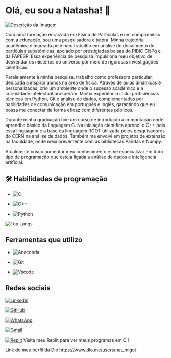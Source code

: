 
# Olá, eu sou a Natasha! 👋

![Descrição da Imagem](https://i.imgur.com/SnS2PpO.png)

Com uma formação enraizada em Física de Partículas e um compromisso com a educação, sou uma pesquisadora e tutora. Minha trajetória acadêmica é marcada pelo meu trabalho em análise de decaimento de partículas subatômicas, apoiado por prestigiadas bolsas do PIBIC CNPq e da FAPESP. Essa experiência de pesquisa impulsiona meu objetivo de desvendar os mistérios do universo por meio de rigorosas investigações científicas.

Paralelamente à minha pesquisa, trabalho como professora particular, dedicada a inspirar alunos na área de física. Através de aulas dinâmicas e personalizadas, crio um ambiente onde o sucesso acadêmico e a curiosidade intelectual prosperam. Minha experiência inclui proficiências técnicas em Python, Git e análise de dados, complementadas por habilidades de comunicação em português e inglês, garantindo que eu possa me conectar de forma eficaz com diferentes públicos.

Durante minha graduação tive um curso de introdução à computação onde aprendi o básico da linguagem C. Na iniciação cientifica aprendi o C++ pois essa linguagem é a base da linguagem ROOT utilizada pelos pesquisadores do CERN na análise de dados.
Também me envolvi em projetos de extensão na faculdade, onde mexi brevemente com as bibliotecas Pandas e Numpy.

Atualmente busco aumentar meu conhecimento e me especializar em todo tipo de programação que esteja ligada a análise de dados e inteligencia artificial.



## 🛠 Habilidades de programação
- ![C](https://img.shields.io/badge/C-00599C?style=for-the-badge&logo=c&logoColor=white)

- ![C++](https://img.shields.io/badge/C%2B%2B-00599C?style=for-the-badge&logo=c%2B%2B&logoColor=white)


- 	![Python](https://img.shields.io/badge/python-3670A0?style=for-the-badge&logo=python&logoColor=ffdd54)



![Top Langs](https://github-readme-stats-git-masterrstaa-rickstaa.vercel.app/api/top-langs/?username=ICEHALLS&bg_color=000&border_color=30A3DC&title_color=E94D5F&text_color=FFF)


## Ferramentas que utilizo

- ![Anaconda](https://img.shields.io/badge/Anaconda-44A833?style=for-the-badge&logo=anaconda&logoColor=white)

- ![Git](https://img.shields.io/badge/GIT-E44C30?style=for-the-badge&logo=git&logoColor=white)

- ![Vscode](https://img.shields.io/badge/Vscode-007ACC?style=for-the-badge&logo=visual-studio-code&logoColor=white)



## Redes sociais

[![LinkedIn](https://img.shields.io/badge/LinkedIn-0077B5?style=for-the-badge&logo=linkedin&logoColor=white)](https://www.linkedin.com/in/natasha-miguita-28562b197/)

[![GitHub](https://img.shields.io/badge/GitHub-100000?style=for-the-badge&logo=github&logoColor=white)](https://github.com/ICEHALLS)

[![WhatsApp](https://img.shields.io/badge/WhatsApp-25D366?style=for-the-badge&logo=whatsapp&logoColor=white)](https://wa.me/5511959871905)

[![Gmail](https://img.shields.io/badge/Gmail-333333?style=for-the-badge&logo=gmail&logoColor=red)](mailto:n.miguita@unesp.br) 


[![Replit](https://img.shields.io/badge/Replit-100000?style=for-the-badge&logo=replit&logoColor=white)](https://replit.com/@NatashaIukiko) Visite meu Replit para ver meus programas em C !

Link do meu perfil da Dio https://www.dio.me/users/nat_migui
